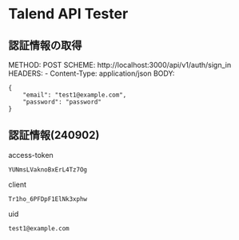 # Talend API Tester
## 認証情報の取得
METHOD: POST
SCHEME: http://localhost:3000/api/v1/auth/sign_in
HEADERS:
    - Content-Type: application/json
BODY:
```
{
    "email": "test1@example.com",
    "password": "password"
}
```

## 認証情報(240902)
access-token
```
YUNmsLVaknoBxErL4Tz7Og
```

client
```
Tr1ho_6PFDpF1ElNk3xphw
```

uid
```
test1@example.com
```
